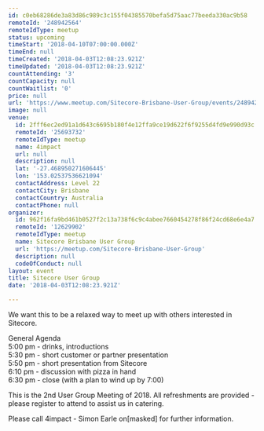 ```yaml
---
id: c0eb68286de3a83d86c989c3c155f04385570befa5d75aac77beeda330ac9b58
remoteId: '248942564'
remoteIdType: meetup
status: upcoming
timeStart: '2018-04-10T07:00:00.000Z'
timeEnd: null
timeCreated: '2018-04-03T12:08:23.921Z'
timeUpdated: '2018-04-03T12:08:23.921Z'
countAttending: '3'
countCapacity: null
countWaitlist: '0'
price: null
url: 'https://www.meetup.com/Sitecore-Brisbane-User-Group/events/248942564/'
image: null
venue:
  id: 2fff6ec2ed91a1d643c6695b180f4e12ffa9ce19d622f6f9255d4fd9e990d93c
  remoteId: '25693732'
  remoteIdType: meetup
  name: 4impact
  url: null
  description: null
  lat: '-27.468950271606445'
  lon: '153.02537536621094'
  contactAddress: Level 22
  contactCity: Brisbane
  contactCountry: Australia
  contactPhone: null
organizer:
  id: 962f16fa9bd461b0527f2c13a738f6c9c4abee7660454278f86f24cd68e6e4a7
  remoteId: '12629902'
  remoteIdType: meetup
  name: Sitecore Brisbane User Group
  url: 'https://meetup.com/Sitecore-Brisbane-User-Group'
  description: null
  codeOfConduct: null
layout: event
title: Sitecore User Group
date: '2018-04-03T12:08:23.921Z'

---
```

<p>We want this to be a relaxed way to meet up with others interested in Sitecore.</p> <p>General Agenda<br/>5:00 pm - drinks, introductions<br/>5:30 pm - short customer or partner presentation<br/>5:50 pm - short presentation from Sitecore<br/>6:10 pm - discussion with pizza in hand<br/>6:30 pm - close (with a plan to wind up by 7:00)</p> <p>This is the 2nd User Group Meeting of 2018. All refreshments are provided - please register to attend to assist us in catering.</p> <p>Please call 4impact - Simon Earle on[masked] for further information.</p>
